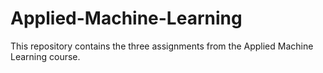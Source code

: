 # Applied-Machine-Learning
This repository contains the three assignments from the Applied Machine Learning course.
